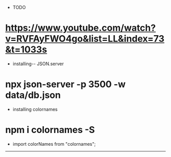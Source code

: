 - TODO
# https://www.youtube.com/watch?v=RVFAyFWO4go&list=LL&index=73&t=1033s 

- installing-- JSON.server
# npx json-server -p 3500 -w data/db.json

- installing colornames
# npm i colornames -S
- import colorNames from "colornames";

- --
